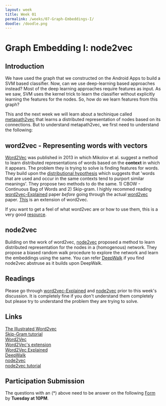 ```yaml
---
layout: week
title: Week 01
permalink: /weeks/07-Graph-Embeddings-I/
doodle: /doodle.png
---
```


# Graph Embedding I: node2vec

## Introduction

We have used the graph that we constructed on the Android Apps to build a SVM based classifier.
Now, can we use deep-learning based approaches instead?
Most of the deep learning approaches require features as input. As we saw, SVM uses the kernel trick to learn the classifier without explicitly learning the features for the nodes. So, how do we learn features from this graph?

This and the next week we will learn about a techinique called [metapath2vec](https://ericdongyx.github.io/papers/KDD17-dong-chawla-swami-metapath2vec.pdf) that learns a distributed representation of nodes based on its connections. But to understand metapath2vec, we first need to understand the following:

## word2vec - Representing words with vectors

[Word2Vec](https://arxiv.org/pdf/1301.3781.pdf) was published in 2013 in which Mikolov et al. suggest a method to learn distributed representations of words based on the **context** in which it appears. The problem they is trying to solve is finding features for words. They build upon the [distributional hypothesis](https://en.wikipedia.org/wiki/Distributional_semantics) which suggests that 'words that are used and occur in the same contexts tend to purport similar meanings'. They propose two methods to do the same. 1) CBOW - Continuous Bag of Words and 2) Skip-gram. I highly recommed reading [word2vec-Explained](https://arxiv.org/pdf/1402.3722.pdf) paper *before* going through the actual [word2vec](https://arxiv.org/pdf/1301.3781.pdf) paper. [This](https://arxiv.org/pdf/1310.4546.pdf) is an extension of word2vec.

If you want to get a feel of what word2vec are or how to use them, this is a very good [resource](https://gist.github.com/aparrish/2f562e3737544cf29aaf1af30362f469).

## node2vec

Building on the work of word2vec, [node2vec](https://arxiv.org/pdf/1607.00653.pdf) proposed a method to learn distributed representation for the nodes in a (homogenous) network. They propose a biased random walk procedure to explore the network and learn the embeddings using the same. You can refer [DeepWalk](https://arxiv.org/pdf/1403.6652.pdf) if you find node2vec abstruse as it builds upon DeepWalk.

## Readings
Please go through [word2vec-Explained](https://arxiv.org/pdf/1402.3722.pdf) and [node2vec](https://arxiv.org/pdf/1607.00653.pdf) prior to this week's discussion. It is completely fine if you don't understand them completely but please try to understand the problem they are trying to solve.

## Links
[The Illustrated Word2vec](http://jalammar.github.io/illustrated-word2vec/)\
[Skip-Gram tutorial](http://mccormickml.com/2016/04/19/word2vec-tutorial-the-skip-gram-model)\
[Word2Vec](https://arxiv.org/pdf/1301.3781.pdf)\
[Word2Vec's extension](https://papers.nips.cc/paper/5021-distributed-representations-of-words-and-phrases-and-their-compositionality.pdf)\
[Word2Vec Explained](https://arxiv.org/pdf/1402.3722.pdf)\
[DeepWalk](https://arxiv.org/pdf/1403.6652.pdf)\
[node2vec](https://arxiv.org/pdf/1607.00653.pdf)\
[node2vec tutorial](https://towardsdatascience.com/node2vec-embeddings-for-graph-data-32a866340fef)

## Participation Submission

The questions with an (*) above need to be answer on the following
[Form](https://forms.gle/3dx2mwDGWks) by **Tuesday at 10PM**.